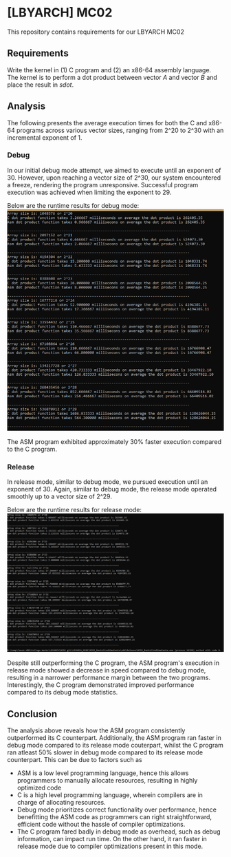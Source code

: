 # [LBYARCH] MC02

This repository contains requirements for our LBYARCH MC02

## Requirements
Write the kernel in (1) C program and (2) an x86-64 assembly language.  The kernel is to perform a dot product between vector *A* and vector *B* and place the result in *sdot*.

## Analysis
The following presents the average execution times for both the C and x86-64 programs across various vector sizes, ranging from 2^20 to 2^30 with an incremental exponent of 1.

### Debug
In our initial debug mode attempt, we aimed to execute until an exponent of 30. However, upon reaching a vector size of 2^30, our system encountered a freeze, rendering the program unresponsive. Successful program execution was achieved when limiting the exponent to 29.

Below are the runtime results for debug mode:
![alt text](image.png)

The ASM program exhibited approximately 30% faster execution compared to the C program.

### Release
In release mode, similar to debug mode, we pursued execution until an exponent of 30. Again, similar to debug mode, the release mode operated smoothly up to a vector size of 2^29.

Below are the runtime results for release mode:
![alt text](image-1.png)

Despite still outperforming the C program, the ASM program's execution in release mode showed a decrease in speed compared to debug mode, resulting in a narrower performance margin between the two programs. Interestingly, the C program demonstrated improved performance compared to its debug mode statistics.

## Conclusion
The analysis above reveals how the ASM program consistently outperformed its C counterpart. Additionally, the ASM program ran faster in debug mode compared to its release mode couterpart, whilst the C program ran atleast 50% slower in debug mode compared to its release mode counterpart. This can be due to factors such as 

- ASM is a low level programming language, hence this allows programmers to manually allocate resources, resulting in highly optimized code
- C is a high level programming language, wherein compilers are in charge of allocating resources. 
- Debug mode prioritizes correct functionality over performance, hence benefitting the ASM code as programmers can right straightforward, efficient code without the hassle of compiler optimizations. 
- The C program fared badly in debug mode as overhead, such as debug information, can impact run time. On the other hand, it ran faster in release mode due to compiler optimizations present in this mode.